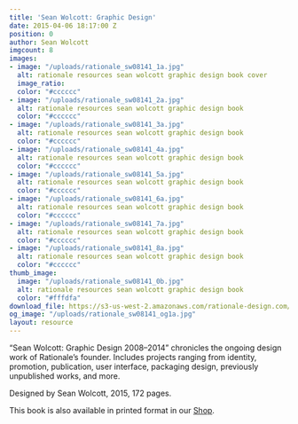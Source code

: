 ```yaml
---
title: 'Sean Wolcott: Graphic Design'
date: 2015-04-06 18:17:00 Z
position: 0
author: Sean Wolcott
imgcount: 8
images:
- image: "/uploads/rationale_sw08141_1a.jpg"
  alt: rationale resources sean wolcott graphic design book cover
  image_ratio: 
  color: "#cccccc"
- image: "/uploads/rationale_sw08141_2a.jpg"
  alt: rationale resources sean wolcott graphic design book
  color: "#cccccc"
- image: "/uploads/rationale_sw08141_3a.jpg"
  alt: rationale resources sean wolcott graphic design book
  color: "#cccccc"
- image: "/uploads/rationale_sw08141_4a.jpg"
  alt: rationale resources sean wolcott graphic design book
  color: "#cccccc"
- image: "/uploads/rationale_sw08141_5a.jpg"
  alt: rationale resources sean wolcott graphic design book
  color: "#cccccc"
- image: "/uploads/rationale_sw08141_6a.jpg"
  alt: rationale resources sean wolcott graphic design book
  color: "#cccccc"
- image: "/uploads/rationale_sw08141_7a.jpg"
  alt: rationale resources sean wolcott graphic design book
  color: "#cccccc"
- image: "/uploads/rationale_sw08141_8a.jpg"
  alt: rationale resources sean wolcott graphic design book
  color: "#cccccc"
thumb_image:
  image: "/uploads/rationale_sw08141_0b.jpg"
  alt: rationale resources sean wolcott graphic design book
  color: "#fffdfa"
download_file: https://s3-us-west-2.amazonaws.com/rationale-design.com/resources/files/SeanWolcott_Design_2008-2014.pdf
og_image: "/uploads/rationale_sw08141_og1a.jpg"
layout: resource
---
```


“Sean Wolcott: Graphic Design 2008–2014” chronicles the ongoing design work of Rationale’s founder. Includes projects ranging from identity, promotion, publication, user interface, packaging design, previously unpublished works, and more.

Designed by Sean Wolcott, 2015, 172 pages.

This book is also available in printed format in our [Shop](https://rationale-design.com/shop/sean-wolcott-graphic-design/). 


